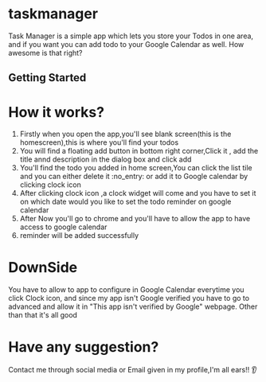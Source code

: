 # taskmanager

Task Manager is a simple app which lets you store your Todos in one area, and if you want you can add todo to your Google Calendar as well.
How awesome is that right?

## Getting Started
# How it works?
<ol>
  <li>Firstly when you open the app,you'll see blank screen(this is the homescreen),this is where you'll find your todos</li>
  <li>You will find a floating add button in bottom right corner,Click it , add the title annd description in the dialog box and click add</li>
  <li>You'll find the todo you added in home screen,You can click the list tile and you can either delete it :no_entry: or add it to Google calendar by clicking clock icon</li>
  <li>After clicking clock icon ,a clock widget will come and you have to set it on which date would you like to set the todo reminder on google calendar</li>
  <li>After Now you'll go to chrome and you'll have to allow the app to have access to google calendar</li>
  <li>reminder will be added successfully</li>
</ol>

# DownSide
You have to allow to app to configure in Google Calendar everytime you click Clock icon, and since my app isn't Google verified you have to go to advanced and allow it in "This app isn't verified by Google" webpage. Other than that it's all good

# Have any suggestion?
Contact me through social media or Email given in my profile,I'm all ears!! :ear:
  
